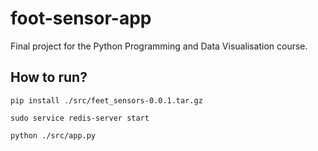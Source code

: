 # foot-sensor-app
Final project for the Python Programming and Data Visualisation course.

## How to run?
`pip install ./src/feet_sensors-0.0.1.tar.gz`

`sudo service redis-server start`

`python ./src/app.py`